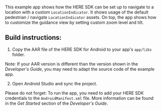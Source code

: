 This example app shows how the HERE SDK can be set up to navigate to a location with a custom `LocationIndicator`. It shows usage of the default pedestrian / navigate `LocationIndicator` assets. On top, the app shows how to customize the guidance view by setting custom zoom level and tilt.

Build instructions:
-------------------

1) Copy the AAR file of the HERE SDK for Android to your app's `app/libs` folder.

Note: If your AAR version is different than the version shown in the _Developer's Guide_, you may need to adapt the source code of the example app.

2) Open Android Studio and sync the project.

Please do not forget: To run the app, you need to add your HERE SDK credentials to the `AndroidManifest.xml` file. More information can be found in the _Get Started_ section of the _Developer's Guide_.
